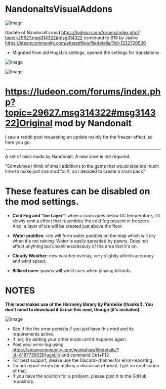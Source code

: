 # NandonaltsVisualAddons

![Image](https://i.imgur.com/buuPQel.png)

Update of Nandonalts mod
https://ludeon.com/forums/index.php?topic=29627.msg314322#msg314322
continued to B18 by Jastro
https://steamcommunity.com/sharedfiles/filedetails/?id=1232720536

- Migrated from old HugsLib settings, opened the settings for translations

![Image](https://i.imgur.com/pufA0kM.png)

	
![Image](https://i.imgur.com/Z4GOv8H.png)


# https://ludeon.com/forums/index.php?topic=29627.msg314322#msg314322]Original mod by Nandonalt

I saw a reddit post requesting an update mainly for the freezer effect, so here you go. 

________________________________________________________________________________

A set of misc mods by Nandonalt. A new save is not required.

"Sometimes I think of small additions to the game that would take too much time to make just one mod for it, so I decided to create a small pack."

# These features can be disabled on the mod settings.




- **Cold Fog and "Ice Layer"**: when a room goes below 0C temperature, it'll slowly emit a effect that resembles the cold fog present in freezers. Also, a layer of ice will be created just above the floor. 

- **Water puddles**: rain will form water puddles on the map which will dry when it's not raining. Water is easily spreaded by pawns. Does not affect anything but cleanliness/beauty of the area that it's on.

- **Cloudy Weather**: new weather overlay, very slightly affects accuracy and wind speed. 

- **Billiard cues**: pawns will wield cues when playing billiards.



# NOTES

**This mod makes use of the Harmony library by Pardeike (thanks!). You don't need to download it to use this mod, though (it's included).**


![Image](https://i.imgur.com/PwoNOj4.png)



-  See if the the error persists if you just have this mod and its requirements active.
-  If not, try adding your other mods until it happens again.
-  Post your error-log using https://steamcommunity.com/workshop/filedetails/?id=818773962]HugsLib and command Ctrl+F12
-  For best support, please use the Discord-channel for error-reporting.
-  Do not report errors by making a discussion-thread, I get no notification of that.
-  If you have the solution for a problem, please post it to the GitHub repository.




